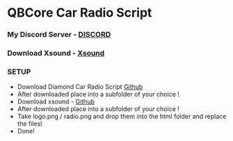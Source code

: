 # QBCore Car Radio Script

### My Discord Server - [DISCORD](https://discord.gg/diamond-roleplay)

### Download Xsound - [Xsound](https://github.com/Xogy/xsound)

### SETUP 
- Download Diamond Car Radio Script [Github](https://github.com/BigClause/QBCore-Car-Radio-Script)
- After downloaded place into a subfolder of your choice !
- Download xsound - [Github](https://github.com/Xogy/xsound)
- After downloaded place into a subfolder of your choice !
- Take logo.png / radio.png and drop them into the html folder and replace the files!
- Done!
